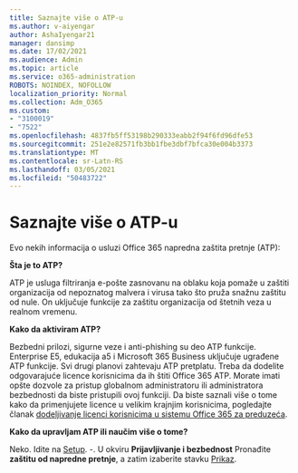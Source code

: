 ```yaml
---
title: Saznajte više o ATP-u
ms.author: v-aiyengar
author: AshaIyengar21
manager: dansimp
ms.date: 17/02/2021
ms.audience: Admin
ms.topic: article
ms.service: o365-administration
ROBOTS: NOINDEX, NOFOLLOW
localization_priority: Normal
ms.collection: Adm_O365
ms.custom:
- "3100019"
- "7522"
ms.openlocfilehash: 4837fb5ff53198b290333eabb2f94f6fd96dfe53
ms.sourcegitcommit: 251e2e82571fb3bb1fbe3dbf7bfca30e004b3373
ms.translationtype: MT
ms.contentlocale: sr-Latn-RS
ms.lasthandoff: 03/05/2021
ms.locfileid: "50483722"
---
```

# <a name="learn-about-atp"></a>Saznajte više o ATP-u

Evo nekih informacija o usluzi Office 365 napredna zaštita pretnje (ATP):

**Šta je to ATP?**

ATP je usluga filtriranja e-pošte zasnovanu na oblaku koja pomaže u zaštiti organizacija od nepoznatog malvera i virusa tako što pruža snažnu zaštitu od nule. On uključuje funkcije za zaštitu organizacija od štetnih veza u realnom vremenu.

**Kako da aktiviram ATP?**

Bezbedni prilozi, sigurne veze i anti-phishing su deo ATP funkcije. Enterprise E5, edukacija a5 i Microsoft 365 Business uključuje ugrađene ATP funkcije. Svi drugi planovi zahtevaju ATP pretplatu. Treba da dodelite odgovarajuće licence korisnicima da ih štiti Office 365 ATP. Morate imati opšte dozvole za pristup globalnom administratoru ili administratora bezbednosti da biste pristupili ovoj funkciji. Da biste saznali više o tome kako da primenjujete licence u velikim krajnjim korisnicima, pogledajte članak [dodeljivanje licenci korisnicima u sistemu Office 365 za preduzeća](https://go.microsoft.com/fwlink/?linkid=2093435).

**Kako da upravljam ATP ili naučim više o tome?**

Neko. Idite na [Setup](https://go.microsoft.com/fwlink/p/?linkid=2075721).
-. U okviru **Prijavljivanje i bezbednost** Pronađite **zaštitu od napredne pretnje**, a zatim izaberite stavku [Prikaz](https://go.microsoft.com/fwlink/?linkid=2109302).
